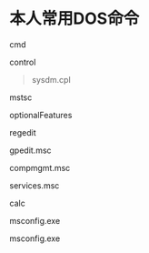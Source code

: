 # 本人常用DOS命令

cmd

control
  >sysdm.cpl

mstsc

optionalFeatures

regedit

gpedit.msc

compmgmt.msc

services.msc

calc

msconfig.exe

msconfig.exe



